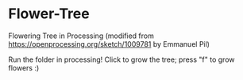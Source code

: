 # Flower-Tree
Flowering Tree in Processing (modified from https://openprocessing.org/sketch/1009781 by Emmanuel Pil)

Run the folder in processing! Click to grow the tree; press "f" to grow flowers :)
